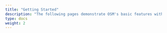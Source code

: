 ```yaml
---
title: "Getting Started"
description: "The following pages demonstrate OSM's basic features with a sample microservice topology, from installation to configuring traffic policies to cleanup."
type: docs
weight: 2
---
```


